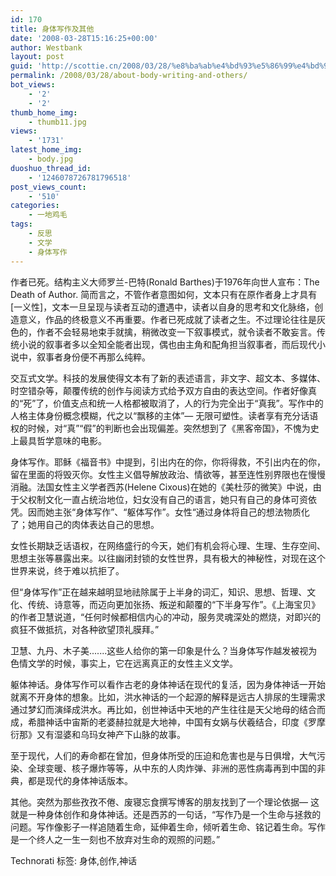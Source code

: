 ```yaml
---
id: 170
title: 身体写作及其他
date: '2008-03-28T15:16:25+00:00'
author: Westbank
layout: post
guid: 'http://scottie.cn/2008/03/28/%e8%ba%ab%e4%bd%93%e5%86%99%e4%bd%9c%e5%8f%8a%e5%85%b6%e4%bb%96/'
permalink: /2008/03/28/about-body-writing-and-others/
bot_views:
    - '2'
    - '2'
thumb_home_img:
    - thumb11.jpg
views:
    - '1731'
latest_home_img:
    - body.jpg
duoshuo_thread_id:
    - '1246078726781796518'
post_views_count:
    - '510'
categories:
    - 一地鸡毛
tags:
    - 反思
    - 文学
    - 身体写作
---
```


作者已死。结构主义大师罗兰-巴特(Ronald Barthes)于1976年向世人宣布：The Death of Author. 简而言之，不管作者意图如何，文本只有在原作者身上才具有[一义性]，文本一旦呈现与读者互动的遭遇中，读者以自身的思考和文化脉络，创造意义，作品的终极意义不再重要。作者已死成就了读者之生。不过理论往往是灰色的，作者不会轻易地束手就擒，稍微改变一下叙事模式，就令读者不敢妄言。传统小说的叙事者多以全知全能者出现，偶也由主角和配角担当叙事者，而后现代小说中，叙事者身份便不再那么纯粹。

交互式文学。科技的发展使得文本有了新的表述语言，非文字、超文本、多媒体、时空错杂等，颠覆传统的创作与阅读方式给予双方自由的表达空间。作者好像真的“死”了，价值支点和统一人格都被取消了，人的行为完全出于“真我”。写作中的人格主体身份概念模糊，代之以“飘移的主体”— 无限可塑性。读者享有充分话语权的时候，对“真”“假”的判断也会出现偏差。突然想到了《黑客帝国》，不愧为史上最具哲学意味的电影。

身体写作。耶稣《福音书》中提到，引出内在的你，你将得救，不引出内在的你，留在里面的将毁灭你。女性主义倡导解放政治、情欲等，甚至连性别界限也在慢慢消融。法国女性主义学者西苏(Helene Cixous)在她的《美杜莎的微笑》中说，由于父权制文化一直占统治地位，妇女没有自己的语言，她只有自己的身体可资依凭。因而她主张“身体写作”、“躯体写作”。女性“通过身体将自己的想法物质化了；她用自己的肉体表达自己的思想。

女性长期缺乏话语权，在网络盛行的今天，她们有机会将心理、生理、生存空间、思想主张等暴露出来。以往幽闭封锁的女性世界，具有极大的神秘性，对现在这个世界来说，终于难以抗拒了。

但“身体写作”正在越来越明显地祛除属于上半身的词汇，知识、思想、哲理、文化、传统、诗意等，而迈向更加张扬、叛逆和颠覆的“下半身写作”。《上海宝贝》的作者卫慧说道，“任何时候都相信内心的冲动，服务灵魂深处的燃烧，对即兴的疯狂不做抵抗，对各种欲望顶礼膜拜。”

卫慧、九丹、木子美.......这些人给你的第一印象是什么？当身体写作越发被视为色情文学的时候，事实上，它在远离真正的女性主义文学。

躯体神话。身体写作可以看作古老的身体神话在现代的复活，因为身体神话一开始就离不开身体的想象。比如，洪水神话的一个起源的解释是远古人排尿的生理需求通过梦幻而演绎成洪水。再比如，创世神话中天地的产生往往是天父地母的结合而成，希腊神话中宙斯的老婆赫拉就是大地神，中国有女娲与伏羲结合，印度《罗摩衍那》又有湿婆和乌玛女神产下山脉的故事。

至于现代，人们的寿命都在曾加，但身体所受的压迫和危害也是与日俱增，大气污染、全球变暖、核子爆炸等等，从中东的人肉炸弹、非洲的恶性病毒再到中国的非典，都是现代的身体神话版本。

其他。突然为那些孜孜不倦、废寝忘食撰写博客的朋友找到了一个理论依据— 这就是一种身体创作和身体神话。还是西苏的一句话，“写作乃是一个生命与拯救的问题。写作像影子一样追随着生命，延伸着生命，倾听着生命、铭记着生命。写作是一个终人之一生一刻也不放弃对生命的观照的问题。”

Technorati 标签: 身体,创作,神话